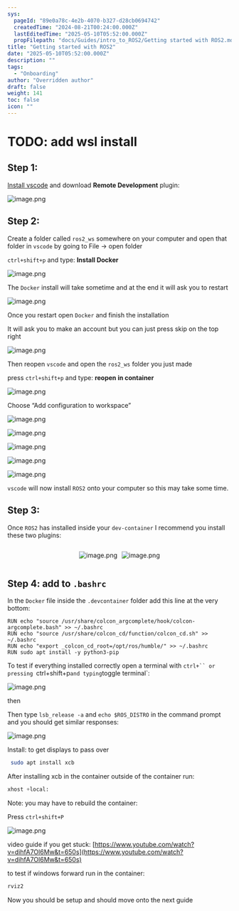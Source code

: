 ```yaml
---
sys:
  pageId: "89e0a78c-4e2b-4070-b327-d28cb0694742"
  createdTime: "2024-08-21T00:24:00.000Z"
  lastEditedTime: "2025-05-10T05:52:00.000Z"
  propFilepath: "docs/Guides/intro_to_ROS2/Getting started with ROS2.md"
title: "Getting started with ROS2"
date: "2025-05-10T05:52:00.000Z"
description: ""
tags:
  - "Onboarding"
author: "Overridden author"
draft: false
weight: 141
toc: false
icon: ""
---
```


# TODO: add wsl install

## Step 1:

[Install vscode](https://code.visualstudio.com/download) and download **Remote Development** plugin:

![image.png](https://prod-files-secure.s3.us-west-2.amazonaws.com/d518164a-d88e-44d1-a4ee-3adb3bd8bce0/efb52993-1881-4a40-b95e-6f020334f022/image.png?X-Amz-Algorithm=AWS4-HMAC-SHA256&X-Amz-Content-Sha256=UNSIGNED-PAYLOAD&X-Amz-Credential=ASIAZI2LB46675CLFIUW%2F20250523%2Fus-west-2%2Fs3%2Faws4_request&X-Amz-Date=20250523T170759Z&X-Amz-Expires=3600&X-Amz-Security-Token=IQoJb3JpZ2luX2VjEDgaCXVzLXdlc3QtMiJIMEYCIQCt7jiEM%2Bqp1KlgfkKHuqZZoAptVdJYeD6DFdvHZCQ9ZgIhAP4NF%2FtdgQY1qE3V6U%2Fsy6xI0gwZCKrQ9kPnKQHIP9QRKogECPH%2F%2F%2F%2F%2F%2F%2F%2F%2F%2FwEQABoMNjM3NDIzMTgzODA1IgwcQbGbPP9MPz6hH24q3APFNyosznNrfPwbqdfHN3WkaEhATGtQOVYeJCW71TQQ2Kh91ZVRgTCr%2Bmub01LpuiDyOwrEMvTEaIa07B3AWskcKVd6HwmbmXCzvS3A3hVk33uDIbPsjx9KaoU1tALAG%2FzllW6B%2B7DbTxRIHndEOghizT0MDQzwjtuakU3whOs%2FPi8SQy%2BvnRQCKf1YTStdxyNTj3gfvLUIiPyECoJ5mMmT5%2FyCe6j4EUd%2Bw9NL%2FLxga0dT2qJVwBEvSvRs5rCoIz7Eiod6HImdc9Figl7G4dURzf2ClXMI%2FkitlnVccltR7rizyp3CW29gsHJZfVohDsfU%2FLbhMhrUijJVb6APXe9emuEn0BYVusne02x4CzqddLCL%2BBvumS0NhLpgB9uaLuUGAnjFKQhomHje3NuGjEjcwxjEw4aax2032Z1VA0NGdgFOLrfv6LvNo90leVlnoWKeSl5zLynJalNDvMf9Qd4h%2FiYXzhnG5BJek9qyzkaQrvFUcpYy2TcB0HbpE%2F0%2Fm3zh8i2YQSRMaz9Btv3biMPNzCNu91YvRJfpcDYc95pQVg7M5Qzjcw1stEMlGodbCtvg9tTcE83Rw8gQmy87aB8oFshbXwP1cljd7%2F1M3ruFvqfI%2BarxGihgcG1%2B6zDFvsLBBjqkAaSKZ5kccyVaBbq9qnhSIm5tC124Air57Ce5Y%2FmNzYKShRoMsgvkEb6HItlpXe09VD15hLIAAQFm88G9lTB%2FogYIs74LUvTp5PYvrTsYHD5FLyL4yktl97ixZNbZq5OMk8WUGY0E9%2BZT9O54DoMSjV3r3z0mNg2ne%2BrHt3f2oyCo8NlKDQhWTObsbGYZV0RW3no%2BUlc1szAynLoWe0uIFQyLRqzq&X-Amz-Signature=a724f08e56d582f2d1a2b7a790823fe17b182d1895aae64c66156e2c66eb9d04&X-Amz-SignedHeaders=host&x-id=GetObject)

## Step 2:

Create a folder called `ros2_ws` somewhere on your computer and open that folder in `vscode` by going to File → open folder 

`ctrl+shift+p` and type: **Install Docker**

![image.png](https://prod-files-secure.s3.us-west-2.amazonaws.com/d518164a-d88e-44d1-a4ee-3adb3bd8bce0/2269dc0e-1cd5-47ff-bceb-c04ad9b2eab0/image.png?X-Amz-Algorithm=AWS4-HMAC-SHA256&X-Amz-Content-Sha256=UNSIGNED-PAYLOAD&X-Amz-Credential=ASIAZI2LB46675CLFIUW%2F20250523%2Fus-west-2%2Fs3%2Faws4_request&X-Amz-Date=20250523T170759Z&X-Amz-Expires=3600&X-Amz-Security-Token=IQoJb3JpZ2luX2VjEDgaCXVzLXdlc3QtMiJIMEYCIQCt7jiEM%2Bqp1KlgfkKHuqZZoAptVdJYeD6DFdvHZCQ9ZgIhAP4NF%2FtdgQY1qE3V6U%2Fsy6xI0gwZCKrQ9kPnKQHIP9QRKogECPH%2F%2F%2F%2F%2F%2F%2F%2F%2F%2FwEQABoMNjM3NDIzMTgzODA1IgwcQbGbPP9MPz6hH24q3APFNyosznNrfPwbqdfHN3WkaEhATGtQOVYeJCW71TQQ2Kh91ZVRgTCr%2Bmub01LpuiDyOwrEMvTEaIa07B3AWskcKVd6HwmbmXCzvS3A3hVk33uDIbPsjx9KaoU1tALAG%2FzllW6B%2B7DbTxRIHndEOghizT0MDQzwjtuakU3whOs%2FPi8SQy%2BvnRQCKf1YTStdxyNTj3gfvLUIiPyECoJ5mMmT5%2FyCe6j4EUd%2Bw9NL%2FLxga0dT2qJVwBEvSvRs5rCoIz7Eiod6HImdc9Figl7G4dURzf2ClXMI%2FkitlnVccltR7rizyp3CW29gsHJZfVohDsfU%2FLbhMhrUijJVb6APXe9emuEn0BYVusne02x4CzqddLCL%2BBvumS0NhLpgB9uaLuUGAnjFKQhomHje3NuGjEjcwxjEw4aax2032Z1VA0NGdgFOLrfv6LvNo90leVlnoWKeSl5zLynJalNDvMf9Qd4h%2FiYXzhnG5BJek9qyzkaQrvFUcpYy2TcB0HbpE%2F0%2Fm3zh8i2YQSRMaz9Btv3biMPNzCNu91YvRJfpcDYc95pQVg7M5Qzjcw1stEMlGodbCtvg9tTcE83Rw8gQmy87aB8oFshbXwP1cljd7%2F1M3ruFvqfI%2BarxGihgcG1%2B6zDFvsLBBjqkAaSKZ5kccyVaBbq9qnhSIm5tC124Air57Ce5Y%2FmNzYKShRoMsgvkEb6HItlpXe09VD15hLIAAQFm88G9lTB%2FogYIs74LUvTp5PYvrTsYHD5FLyL4yktl97ixZNbZq5OMk8WUGY0E9%2BZT9O54DoMSjV3r3z0mNg2ne%2BrHt3f2oyCo8NlKDQhWTObsbGYZV0RW3no%2BUlc1szAynLoWe0uIFQyLRqzq&X-Amz-Signature=9d665d8e82fb6872c7f0a20f069a6dadf67088ca09707fbc63ed66d6956fc27e&X-Amz-SignedHeaders=host&x-id=GetObject)

The `Docker` install will take sometime and at the end it will ask you to restart

![image.png](https://prod-files-secure.s3.us-west-2.amazonaws.com/d518164a-d88e-44d1-a4ee-3adb3bd8bce0/ed233f78-be33-4b1f-b89c-9c346c0e961e/image.png?X-Amz-Algorithm=AWS4-HMAC-SHA256&X-Amz-Content-Sha256=UNSIGNED-PAYLOAD&X-Amz-Credential=ASIAZI2LB46675CLFIUW%2F20250523%2Fus-west-2%2Fs3%2Faws4_request&X-Amz-Date=20250523T170759Z&X-Amz-Expires=3600&X-Amz-Security-Token=IQoJb3JpZ2luX2VjEDgaCXVzLXdlc3QtMiJIMEYCIQCt7jiEM%2Bqp1KlgfkKHuqZZoAptVdJYeD6DFdvHZCQ9ZgIhAP4NF%2FtdgQY1qE3V6U%2Fsy6xI0gwZCKrQ9kPnKQHIP9QRKogECPH%2F%2F%2F%2F%2F%2F%2F%2F%2F%2FwEQABoMNjM3NDIzMTgzODA1IgwcQbGbPP9MPz6hH24q3APFNyosznNrfPwbqdfHN3WkaEhATGtQOVYeJCW71TQQ2Kh91ZVRgTCr%2Bmub01LpuiDyOwrEMvTEaIa07B3AWskcKVd6HwmbmXCzvS3A3hVk33uDIbPsjx9KaoU1tALAG%2FzllW6B%2B7DbTxRIHndEOghizT0MDQzwjtuakU3whOs%2FPi8SQy%2BvnRQCKf1YTStdxyNTj3gfvLUIiPyECoJ5mMmT5%2FyCe6j4EUd%2Bw9NL%2FLxga0dT2qJVwBEvSvRs5rCoIz7Eiod6HImdc9Figl7G4dURzf2ClXMI%2FkitlnVccltR7rizyp3CW29gsHJZfVohDsfU%2FLbhMhrUijJVb6APXe9emuEn0BYVusne02x4CzqddLCL%2BBvumS0NhLpgB9uaLuUGAnjFKQhomHje3NuGjEjcwxjEw4aax2032Z1VA0NGdgFOLrfv6LvNo90leVlnoWKeSl5zLynJalNDvMf9Qd4h%2FiYXzhnG5BJek9qyzkaQrvFUcpYy2TcB0HbpE%2F0%2Fm3zh8i2YQSRMaz9Btv3biMPNzCNu91YvRJfpcDYc95pQVg7M5Qzjcw1stEMlGodbCtvg9tTcE83Rw8gQmy87aB8oFshbXwP1cljd7%2F1M3ruFvqfI%2BarxGihgcG1%2B6zDFvsLBBjqkAaSKZ5kccyVaBbq9qnhSIm5tC124Air57Ce5Y%2FmNzYKShRoMsgvkEb6HItlpXe09VD15hLIAAQFm88G9lTB%2FogYIs74LUvTp5PYvrTsYHD5FLyL4yktl97ixZNbZq5OMk8WUGY0E9%2BZT9O54DoMSjV3r3z0mNg2ne%2BrHt3f2oyCo8NlKDQhWTObsbGYZV0RW3no%2BUlc1szAynLoWe0uIFQyLRqzq&X-Amz-Signature=9f8d6d0b6ba734e2d52b6384a742ee0f58b951d5ef1d4449c5eb0bf95a20673d&X-Amz-SignedHeaders=host&x-id=GetObject)

Once you restart open `Docker` and finish the installation

It will ask you to make an account but you can just press skip on the top right

![image.png](https://prod-files-secure.s3.us-west-2.amazonaws.com/d518164a-d88e-44d1-a4ee-3adb3bd8bce0/21010ad9-1659-4fd9-9f59-9932a09b2a3d/image.png?X-Amz-Algorithm=AWS4-HMAC-SHA256&X-Amz-Content-Sha256=UNSIGNED-PAYLOAD&X-Amz-Credential=ASIAZI2LB46675CLFIUW%2F20250523%2Fus-west-2%2Fs3%2Faws4_request&X-Amz-Date=20250523T170800Z&X-Amz-Expires=3600&X-Amz-Security-Token=IQoJb3JpZ2luX2VjEDgaCXVzLXdlc3QtMiJIMEYCIQCt7jiEM%2Bqp1KlgfkKHuqZZoAptVdJYeD6DFdvHZCQ9ZgIhAP4NF%2FtdgQY1qE3V6U%2Fsy6xI0gwZCKrQ9kPnKQHIP9QRKogECPH%2F%2F%2F%2F%2F%2F%2F%2F%2F%2FwEQABoMNjM3NDIzMTgzODA1IgwcQbGbPP9MPz6hH24q3APFNyosznNrfPwbqdfHN3WkaEhATGtQOVYeJCW71TQQ2Kh91ZVRgTCr%2Bmub01LpuiDyOwrEMvTEaIa07B3AWskcKVd6HwmbmXCzvS3A3hVk33uDIbPsjx9KaoU1tALAG%2FzllW6B%2B7DbTxRIHndEOghizT0MDQzwjtuakU3whOs%2FPi8SQy%2BvnRQCKf1YTStdxyNTj3gfvLUIiPyECoJ5mMmT5%2FyCe6j4EUd%2Bw9NL%2FLxga0dT2qJVwBEvSvRs5rCoIz7Eiod6HImdc9Figl7G4dURzf2ClXMI%2FkitlnVccltR7rizyp3CW29gsHJZfVohDsfU%2FLbhMhrUijJVb6APXe9emuEn0BYVusne02x4CzqddLCL%2BBvumS0NhLpgB9uaLuUGAnjFKQhomHje3NuGjEjcwxjEw4aax2032Z1VA0NGdgFOLrfv6LvNo90leVlnoWKeSl5zLynJalNDvMf9Qd4h%2FiYXzhnG5BJek9qyzkaQrvFUcpYy2TcB0HbpE%2F0%2Fm3zh8i2YQSRMaz9Btv3biMPNzCNu91YvRJfpcDYc95pQVg7M5Qzjcw1stEMlGodbCtvg9tTcE83Rw8gQmy87aB8oFshbXwP1cljd7%2F1M3ruFvqfI%2BarxGihgcG1%2B6zDFvsLBBjqkAaSKZ5kccyVaBbq9qnhSIm5tC124Air57Ce5Y%2FmNzYKShRoMsgvkEb6HItlpXe09VD15hLIAAQFm88G9lTB%2FogYIs74LUvTp5PYvrTsYHD5FLyL4yktl97ixZNbZq5OMk8WUGY0E9%2BZT9O54DoMSjV3r3z0mNg2ne%2BrHt3f2oyCo8NlKDQhWTObsbGYZV0RW3no%2BUlc1szAynLoWe0uIFQyLRqzq&X-Amz-Signature=a8492005f9c92114d20dfe1da3e6c37d026b74e6c3fd661a4e205ddd8f628224&X-Amz-SignedHeaders=host&x-id=GetObject)

Then reopen `vscode` and open the `ros2_ws` folder you just made

press `ctrl+shift+p` and type: **reopen in container**

![image.png](https://prod-files-secure.s3.us-west-2.amazonaws.com/d518164a-d88e-44d1-a4ee-3adb3bd8bce0/4e93b8c2-41ad-488c-8095-c74205196118/image.png?X-Amz-Algorithm=AWS4-HMAC-SHA256&X-Amz-Content-Sha256=UNSIGNED-PAYLOAD&X-Amz-Credential=ASIAZI2LB46675CLFIUW%2F20250523%2Fus-west-2%2Fs3%2Faws4_request&X-Amz-Date=20250523T170759Z&X-Amz-Expires=3600&X-Amz-Security-Token=IQoJb3JpZ2luX2VjEDgaCXVzLXdlc3QtMiJIMEYCIQCt7jiEM%2Bqp1KlgfkKHuqZZoAptVdJYeD6DFdvHZCQ9ZgIhAP4NF%2FtdgQY1qE3V6U%2Fsy6xI0gwZCKrQ9kPnKQHIP9QRKogECPH%2F%2F%2F%2F%2F%2F%2F%2F%2F%2FwEQABoMNjM3NDIzMTgzODA1IgwcQbGbPP9MPz6hH24q3APFNyosznNrfPwbqdfHN3WkaEhATGtQOVYeJCW71TQQ2Kh91ZVRgTCr%2Bmub01LpuiDyOwrEMvTEaIa07B3AWskcKVd6HwmbmXCzvS3A3hVk33uDIbPsjx9KaoU1tALAG%2FzllW6B%2B7DbTxRIHndEOghizT0MDQzwjtuakU3whOs%2FPi8SQy%2BvnRQCKf1YTStdxyNTj3gfvLUIiPyECoJ5mMmT5%2FyCe6j4EUd%2Bw9NL%2FLxga0dT2qJVwBEvSvRs5rCoIz7Eiod6HImdc9Figl7G4dURzf2ClXMI%2FkitlnVccltR7rizyp3CW29gsHJZfVohDsfU%2FLbhMhrUijJVb6APXe9emuEn0BYVusne02x4CzqddLCL%2BBvumS0NhLpgB9uaLuUGAnjFKQhomHje3NuGjEjcwxjEw4aax2032Z1VA0NGdgFOLrfv6LvNo90leVlnoWKeSl5zLynJalNDvMf9Qd4h%2FiYXzhnG5BJek9qyzkaQrvFUcpYy2TcB0HbpE%2F0%2Fm3zh8i2YQSRMaz9Btv3biMPNzCNu91YvRJfpcDYc95pQVg7M5Qzjcw1stEMlGodbCtvg9tTcE83Rw8gQmy87aB8oFshbXwP1cljd7%2F1M3ruFvqfI%2BarxGihgcG1%2B6zDFvsLBBjqkAaSKZ5kccyVaBbq9qnhSIm5tC124Air57Ce5Y%2FmNzYKShRoMsgvkEb6HItlpXe09VD15hLIAAQFm88G9lTB%2FogYIs74LUvTp5PYvrTsYHD5FLyL4yktl97ixZNbZq5OMk8WUGY0E9%2BZT9O54DoMSjV3r3z0mNg2ne%2BrHt3f2oyCo8NlKDQhWTObsbGYZV0RW3no%2BUlc1szAynLoWe0uIFQyLRqzq&X-Amz-Signature=457b6d80362d74f6445af9c366278cd1edffe03d305876b498aeb9d1a3fb6d84&X-Amz-SignedHeaders=host&x-id=GetObject)

Choose “Add configuration to workspace”

![image.png](https://prod-files-secure.s3.us-west-2.amazonaws.com/d518164a-d88e-44d1-a4ee-3adb3bd8bce0/9560b282-5060-4989-ba37-97e7b2c22476/image.png?X-Amz-Algorithm=AWS4-HMAC-SHA256&X-Amz-Content-Sha256=UNSIGNED-PAYLOAD&X-Amz-Credential=ASIAZI2LB46675CLFIUW%2F20250523%2Fus-west-2%2Fs3%2Faws4_request&X-Amz-Date=20250523T170800Z&X-Amz-Expires=3600&X-Amz-Security-Token=IQoJb3JpZ2luX2VjEDgaCXVzLXdlc3QtMiJIMEYCIQCt7jiEM%2Bqp1KlgfkKHuqZZoAptVdJYeD6DFdvHZCQ9ZgIhAP4NF%2FtdgQY1qE3V6U%2Fsy6xI0gwZCKrQ9kPnKQHIP9QRKogECPH%2F%2F%2F%2F%2F%2F%2F%2F%2F%2FwEQABoMNjM3NDIzMTgzODA1IgwcQbGbPP9MPz6hH24q3APFNyosznNrfPwbqdfHN3WkaEhATGtQOVYeJCW71TQQ2Kh91ZVRgTCr%2Bmub01LpuiDyOwrEMvTEaIa07B3AWskcKVd6HwmbmXCzvS3A3hVk33uDIbPsjx9KaoU1tALAG%2FzllW6B%2B7DbTxRIHndEOghizT0MDQzwjtuakU3whOs%2FPi8SQy%2BvnRQCKf1YTStdxyNTj3gfvLUIiPyECoJ5mMmT5%2FyCe6j4EUd%2Bw9NL%2FLxga0dT2qJVwBEvSvRs5rCoIz7Eiod6HImdc9Figl7G4dURzf2ClXMI%2FkitlnVccltR7rizyp3CW29gsHJZfVohDsfU%2FLbhMhrUijJVb6APXe9emuEn0BYVusne02x4CzqddLCL%2BBvumS0NhLpgB9uaLuUGAnjFKQhomHje3NuGjEjcwxjEw4aax2032Z1VA0NGdgFOLrfv6LvNo90leVlnoWKeSl5zLynJalNDvMf9Qd4h%2FiYXzhnG5BJek9qyzkaQrvFUcpYy2TcB0HbpE%2F0%2Fm3zh8i2YQSRMaz9Btv3biMPNzCNu91YvRJfpcDYc95pQVg7M5Qzjcw1stEMlGodbCtvg9tTcE83Rw8gQmy87aB8oFshbXwP1cljd7%2F1M3ruFvqfI%2BarxGihgcG1%2B6zDFvsLBBjqkAaSKZ5kccyVaBbq9qnhSIm5tC124Air57Ce5Y%2FmNzYKShRoMsgvkEb6HItlpXe09VD15hLIAAQFm88G9lTB%2FogYIs74LUvTp5PYvrTsYHD5FLyL4yktl97ixZNbZq5OMk8WUGY0E9%2BZT9O54DoMSjV3r3z0mNg2ne%2BrHt3f2oyCo8NlKDQhWTObsbGYZV0RW3no%2BUlc1szAynLoWe0uIFQyLRqzq&X-Amz-Signature=23a11bf03fac63f51d63da49a3fab15798dc126614b7f2ac93921c5450c15838&X-Amz-SignedHeaders=host&x-id=GetObject)

![image.png](https://prod-files-secure.s3.us-west-2.amazonaws.com/d518164a-d88e-44d1-a4ee-3adb3bd8bce0/2ee63f81-886b-48e8-a553-dc6e5eac99e4/image.png?X-Amz-Algorithm=AWS4-HMAC-SHA256&X-Amz-Content-Sha256=UNSIGNED-PAYLOAD&X-Amz-Credential=ASIAZI2LB46675CLFIUW%2F20250523%2Fus-west-2%2Fs3%2Faws4_request&X-Amz-Date=20250523T170759Z&X-Amz-Expires=3600&X-Amz-Security-Token=IQoJb3JpZ2luX2VjEDgaCXVzLXdlc3QtMiJIMEYCIQCt7jiEM%2Bqp1KlgfkKHuqZZoAptVdJYeD6DFdvHZCQ9ZgIhAP4NF%2FtdgQY1qE3V6U%2Fsy6xI0gwZCKrQ9kPnKQHIP9QRKogECPH%2F%2F%2F%2F%2F%2F%2F%2F%2F%2FwEQABoMNjM3NDIzMTgzODA1IgwcQbGbPP9MPz6hH24q3APFNyosznNrfPwbqdfHN3WkaEhATGtQOVYeJCW71TQQ2Kh91ZVRgTCr%2Bmub01LpuiDyOwrEMvTEaIa07B3AWskcKVd6HwmbmXCzvS3A3hVk33uDIbPsjx9KaoU1tALAG%2FzllW6B%2B7DbTxRIHndEOghizT0MDQzwjtuakU3whOs%2FPi8SQy%2BvnRQCKf1YTStdxyNTj3gfvLUIiPyECoJ5mMmT5%2FyCe6j4EUd%2Bw9NL%2FLxga0dT2qJVwBEvSvRs5rCoIz7Eiod6HImdc9Figl7G4dURzf2ClXMI%2FkitlnVccltR7rizyp3CW29gsHJZfVohDsfU%2FLbhMhrUijJVb6APXe9emuEn0BYVusne02x4CzqddLCL%2BBvumS0NhLpgB9uaLuUGAnjFKQhomHje3NuGjEjcwxjEw4aax2032Z1VA0NGdgFOLrfv6LvNo90leVlnoWKeSl5zLynJalNDvMf9Qd4h%2FiYXzhnG5BJek9qyzkaQrvFUcpYy2TcB0HbpE%2F0%2Fm3zh8i2YQSRMaz9Btv3biMPNzCNu91YvRJfpcDYc95pQVg7M5Qzjcw1stEMlGodbCtvg9tTcE83Rw8gQmy87aB8oFshbXwP1cljd7%2F1M3ruFvqfI%2BarxGihgcG1%2B6zDFvsLBBjqkAaSKZ5kccyVaBbq9qnhSIm5tC124Air57Ce5Y%2FmNzYKShRoMsgvkEb6HItlpXe09VD15hLIAAQFm88G9lTB%2FogYIs74LUvTp5PYvrTsYHD5FLyL4yktl97ixZNbZq5OMk8WUGY0E9%2BZT9O54DoMSjV3r3z0mNg2ne%2BrHt3f2oyCo8NlKDQhWTObsbGYZV0RW3no%2BUlc1szAynLoWe0uIFQyLRqzq&X-Amz-Signature=a72bd657438bcd680e2d34d1b30b1b44dc550a3bfaba07f81f0b2ec1c0055a48&X-Amz-SignedHeaders=host&x-id=GetObject)

![image.png](https://prod-files-secure.s3.us-west-2.amazonaws.com/d518164a-d88e-44d1-a4ee-3adb3bd8bce0/ae1580b2-b048-407e-aed9-b584224a7a04/image.png?X-Amz-Algorithm=AWS4-HMAC-SHA256&X-Amz-Content-Sha256=UNSIGNED-PAYLOAD&X-Amz-Credential=ASIAZI2LB46675CLFIUW%2F20250523%2Fus-west-2%2Fs3%2Faws4_request&X-Amz-Date=20250523T170759Z&X-Amz-Expires=3600&X-Amz-Security-Token=IQoJb3JpZ2luX2VjEDgaCXVzLXdlc3QtMiJIMEYCIQCt7jiEM%2Bqp1KlgfkKHuqZZoAptVdJYeD6DFdvHZCQ9ZgIhAP4NF%2FtdgQY1qE3V6U%2Fsy6xI0gwZCKrQ9kPnKQHIP9QRKogECPH%2F%2F%2F%2F%2F%2F%2F%2F%2F%2FwEQABoMNjM3NDIzMTgzODA1IgwcQbGbPP9MPz6hH24q3APFNyosznNrfPwbqdfHN3WkaEhATGtQOVYeJCW71TQQ2Kh91ZVRgTCr%2Bmub01LpuiDyOwrEMvTEaIa07B3AWskcKVd6HwmbmXCzvS3A3hVk33uDIbPsjx9KaoU1tALAG%2FzllW6B%2B7DbTxRIHndEOghizT0MDQzwjtuakU3whOs%2FPi8SQy%2BvnRQCKf1YTStdxyNTj3gfvLUIiPyECoJ5mMmT5%2FyCe6j4EUd%2Bw9NL%2FLxga0dT2qJVwBEvSvRs5rCoIz7Eiod6HImdc9Figl7G4dURzf2ClXMI%2FkitlnVccltR7rizyp3CW29gsHJZfVohDsfU%2FLbhMhrUijJVb6APXe9emuEn0BYVusne02x4CzqddLCL%2BBvumS0NhLpgB9uaLuUGAnjFKQhomHje3NuGjEjcwxjEw4aax2032Z1VA0NGdgFOLrfv6LvNo90leVlnoWKeSl5zLynJalNDvMf9Qd4h%2FiYXzhnG5BJek9qyzkaQrvFUcpYy2TcB0HbpE%2F0%2Fm3zh8i2YQSRMaz9Btv3biMPNzCNu91YvRJfpcDYc95pQVg7M5Qzjcw1stEMlGodbCtvg9tTcE83Rw8gQmy87aB8oFshbXwP1cljd7%2F1M3ruFvqfI%2BarxGihgcG1%2B6zDFvsLBBjqkAaSKZ5kccyVaBbq9qnhSIm5tC124Air57Ce5Y%2FmNzYKShRoMsgvkEb6HItlpXe09VD15hLIAAQFm88G9lTB%2FogYIs74LUvTp5PYvrTsYHD5FLyL4yktl97ixZNbZq5OMk8WUGY0E9%2BZT9O54DoMSjV3r3z0mNg2ne%2BrHt3f2oyCo8NlKDQhWTObsbGYZV0RW3no%2BUlc1szAynLoWe0uIFQyLRqzq&X-Amz-Signature=04b76b3f607730ec709a8f8613851cba68be45556346e0e2688b2413497aede8&X-Amz-SignedHeaders=host&x-id=GetObject)

![image.png](https://prod-files-secure.s3.us-west-2.amazonaws.com/d518164a-d88e-44d1-a4ee-3adb3bd8bce0/53255b28-f75e-430f-b9e3-c0ac8577e42b/image.png?X-Amz-Algorithm=AWS4-HMAC-SHA256&X-Amz-Content-Sha256=UNSIGNED-PAYLOAD&X-Amz-Credential=ASIAZI2LB46675CLFIUW%2F20250523%2Fus-west-2%2Fs3%2Faws4_request&X-Amz-Date=20250523T170759Z&X-Amz-Expires=3600&X-Amz-Security-Token=IQoJb3JpZ2luX2VjEDgaCXVzLXdlc3QtMiJIMEYCIQCt7jiEM%2Bqp1KlgfkKHuqZZoAptVdJYeD6DFdvHZCQ9ZgIhAP4NF%2FtdgQY1qE3V6U%2Fsy6xI0gwZCKrQ9kPnKQHIP9QRKogECPH%2F%2F%2F%2F%2F%2F%2F%2F%2F%2FwEQABoMNjM3NDIzMTgzODA1IgwcQbGbPP9MPz6hH24q3APFNyosznNrfPwbqdfHN3WkaEhATGtQOVYeJCW71TQQ2Kh91ZVRgTCr%2Bmub01LpuiDyOwrEMvTEaIa07B3AWskcKVd6HwmbmXCzvS3A3hVk33uDIbPsjx9KaoU1tALAG%2FzllW6B%2B7DbTxRIHndEOghizT0MDQzwjtuakU3whOs%2FPi8SQy%2BvnRQCKf1YTStdxyNTj3gfvLUIiPyECoJ5mMmT5%2FyCe6j4EUd%2Bw9NL%2FLxga0dT2qJVwBEvSvRs5rCoIz7Eiod6HImdc9Figl7G4dURzf2ClXMI%2FkitlnVccltR7rizyp3CW29gsHJZfVohDsfU%2FLbhMhrUijJVb6APXe9emuEn0BYVusne02x4CzqddLCL%2BBvumS0NhLpgB9uaLuUGAnjFKQhomHje3NuGjEjcwxjEw4aax2032Z1VA0NGdgFOLrfv6LvNo90leVlnoWKeSl5zLynJalNDvMf9Qd4h%2FiYXzhnG5BJek9qyzkaQrvFUcpYy2TcB0HbpE%2F0%2Fm3zh8i2YQSRMaz9Btv3biMPNzCNu91YvRJfpcDYc95pQVg7M5Qzjcw1stEMlGodbCtvg9tTcE83Rw8gQmy87aB8oFshbXwP1cljd7%2F1M3ruFvqfI%2BarxGihgcG1%2B6zDFvsLBBjqkAaSKZ5kccyVaBbq9qnhSIm5tC124Air57Ce5Y%2FmNzYKShRoMsgvkEb6HItlpXe09VD15hLIAAQFm88G9lTB%2FogYIs74LUvTp5PYvrTsYHD5FLyL4yktl97ixZNbZq5OMk8WUGY0E9%2BZT9O54DoMSjV3r3z0mNg2ne%2BrHt3f2oyCo8NlKDQhWTObsbGYZV0RW3no%2BUlc1szAynLoWe0uIFQyLRqzq&X-Amz-Signature=289b1713c71e1dcd3330498980d12e818bf11f8218a2167442e2a2f9aa78d29b&X-Amz-SignedHeaders=host&x-id=GetObject)

![image.png](https://prod-files-secure.s3.us-west-2.amazonaws.com/d518164a-d88e-44d1-a4ee-3adb3bd8bce0/7c562767-5af9-4ffb-97d1-327bcdf4ee00/image.png?X-Amz-Algorithm=AWS4-HMAC-SHA256&X-Amz-Content-Sha256=UNSIGNED-PAYLOAD&X-Amz-Credential=ASIAZI2LB46675CLFIUW%2F20250523%2Fus-west-2%2Fs3%2Faws4_request&X-Amz-Date=20250523T170759Z&X-Amz-Expires=3600&X-Amz-Security-Token=IQoJb3JpZ2luX2VjEDgaCXVzLXdlc3QtMiJIMEYCIQCt7jiEM%2Bqp1KlgfkKHuqZZoAptVdJYeD6DFdvHZCQ9ZgIhAP4NF%2FtdgQY1qE3V6U%2Fsy6xI0gwZCKrQ9kPnKQHIP9QRKogECPH%2F%2F%2F%2F%2F%2F%2F%2F%2F%2FwEQABoMNjM3NDIzMTgzODA1IgwcQbGbPP9MPz6hH24q3APFNyosznNrfPwbqdfHN3WkaEhATGtQOVYeJCW71TQQ2Kh91ZVRgTCr%2Bmub01LpuiDyOwrEMvTEaIa07B3AWskcKVd6HwmbmXCzvS3A3hVk33uDIbPsjx9KaoU1tALAG%2FzllW6B%2B7DbTxRIHndEOghizT0MDQzwjtuakU3whOs%2FPi8SQy%2BvnRQCKf1YTStdxyNTj3gfvLUIiPyECoJ5mMmT5%2FyCe6j4EUd%2Bw9NL%2FLxga0dT2qJVwBEvSvRs5rCoIz7Eiod6HImdc9Figl7G4dURzf2ClXMI%2FkitlnVccltR7rizyp3CW29gsHJZfVohDsfU%2FLbhMhrUijJVb6APXe9emuEn0BYVusne02x4CzqddLCL%2BBvumS0NhLpgB9uaLuUGAnjFKQhomHje3NuGjEjcwxjEw4aax2032Z1VA0NGdgFOLrfv6LvNo90leVlnoWKeSl5zLynJalNDvMf9Qd4h%2FiYXzhnG5BJek9qyzkaQrvFUcpYy2TcB0HbpE%2F0%2Fm3zh8i2YQSRMaz9Btv3biMPNzCNu91YvRJfpcDYc95pQVg7M5Qzjcw1stEMlGodbCtvg9tTcE83Rw8gQmy87aB8oFshbXwP1cljd7%2F1M3ruFvqfI%2BarxGihgcG1%2B6zDFvsLBBjqkAaSKZ5kccyVaBbq9qnhSIm5tC124Air57Ce5Y%2FmNzYKShRoMsgvkEb6HItlpXe09VD15hLIAAQFm88G9lTB%2FogYIs74LUvTp5PYvrTsYHD5FLyL4yktl97ixZNbZq5OMk8WUGY0E9%2BZT9O54DoMSjV3r3z0mNg2ne%2BrHt3f2oyCo8NlKDQhWTObsbGYZV0RW3no%2BUlc1szAynLoWe0uIFQyLRqzq&X-Amz-Signature=7de2d332a5c08726d62466a16c268f3a552fb4c65f570302d706a3db1c18fdec&X-Amz-SignedHeaders=host&x-id=GetObject)

`vscode` will now install `ROS2` onto your computer so this may take some time.

## Step 3:

Once `ROS2` has installed inside your `dev-container` I recommend you install these two plugins:

<div style="display: flex;flex-direction: row; column-gap:10px; max-width: 630px;justify-content: center;">
<div>

![image.png](https://prod-files-secure.s3.us-west-2.amazonaws.com/d518164a-d88e-44d1-a4ee-3adb3bd8bce0/3fc3d550-5a54-4ba1-ba6b-faa01cdb7369/image.png?X-Amz-Algorithm=AWS4-HMAC-SHA256&X-Amz-Content-Sha256=UNSIGNED-PAYLOAD&X-Amz-Credential=ASIAZI2LB466ZZVM6WKX%2F20250523%2Fus-west-2%2Fs3%2Faws4_request&X-Amz-Date=20250523T170802Z&X-Amz-Expires=3600&X-Amz-Security-Token=IQoJb3JpZ2luX2VjEDgaCXVzLXdlc3QtMiJIMEYCIQDDc0ImVBqMC0DltafR%2Ft8CVlPRg1KOdvMq31iq4SAJ3QIhANWkh3%2F6sAf3aHGQuTpN8CsJUdk967R0pnhPIADV0ENcKogECPH%2F%2F%2F%2F%2F%2F%2F%2F%2F%2FwEQABoMNjM3NDIzMTgzODA1Igzi3vDA4msheV35qz0q3AOF0xrGXkwogtN%2Bt6b6PcHrY4B2Y4ppM53GvWaEEOyf8Pq9hfMVbgZPM6B%2FkPnpI7FP92GrI7KvB5yHQGcODYpee2I2QkpUTH7EhpeAJbhNc%2BfMD3vart%2BaXU2n4zHT8iiZP0F%2ByZQtZX7m7qGGIMAZg4N5GdjBxMloqiIc0uhNgSWhiHHxv6Ye5gzoC1Q4fesmlsGaBhVhzX1SJeABQj3xgVyJCgH%2F82X%2FaebQDwFggAzHoqxT2ouddskjn2Mf%2BqsnNuo7ZiCGAVbh3ukV8cabCSaDio7YQfJEsCF%2BSsT1jxbum%2BfnS%2B2vOLkORCcjti92HruiC0tmDffze5tpJe3Onlm1XxKNgUZ6jwzdNFuTSoWY7hfjeIrGNpLAJNBxahf9ZnM0N3Sr8Ec6SE9jUkVTDrXw7bGDtFG%2FJKIQHxP9mb6Gdp7es3By0JFWJpN7RLn0ohBh0ccrYIDZApqUEf%2BAr312MFnbMpItDH7Qr3YLZhkev7KozCYhjyPYJL3Eyb%2BaqqyV5498n2Koe2EpPWADuITn%2B6rgmYuvSspcNI24s6yplgdViKCC%2B0iSSs%2FUaRe9H5wI2yTBq7VUqRZZpC%2BgaKhNbtAYohczv2DLePpVcRlex3LTW3hxUT89jjC0vsLBBjqkAeDNi2snNrp3LqeEo%2FVvAAxFfHSTqMBmOgsl7fzHCD9LTHIZYFAHUfw0o3Ws0PqU4gI1kk2MZuUnaChzxn77GiPJAtYIeaC7VdiMMaxaePdbKOd7sksxmaR%2ByP3bRt9mZL1Bn5duDQctpCER534NcAR6Lc%2FcWt9VxefxJuPMTQHwo%2BDBtH%2B7AzefswC1j%2F0P%2BPdJDOePgLkOcyrPJjvQ7jxj27Fh&X-Amz-Signature=c92e297405b354b52feffcb4b2855301bcd07e261966407a6b238a6690dbd08d&X-Amz-SignedHeaders=host&x-id=GetObject)

</div>
<div>

![image.png](https://prod-files-secure.s3.us-west-2.amazonaws.com/d518164a-d88e-44d1-a4ee-3adb3bd8bce0/d994cc66-13c2-4093-a5a3-f84cf4601a82/image.png?X-Amz-Algorithm=AWS4-HMAC-SHA256&X-Amz-Content-Sha256=UNSIGNED-PAYLOAD&X-Amz-Credential=ASIAZI2LB466RNPZDMYR%2F20250523%2Fus-west-2%2Fs3%2Faws4_request&X-Amz-Date=20250523T170803Z&X-Amz-Expires=3600&X-Amz-Security-Token=IQoJb3JpZ2luX2VjEDgaCXVzLXdlc3QtMiJHMEUCIBUIzc4I4xv7aLDw7kaVA6hu04AKVhgqYOF0RFblUwsmAiEAhn5IF9P7tgwAkujl2WPC6o6A0lRqRTaQJHPuDOB5we4qiAQI8f%2F%2F%2F%2F%2F%2F%2F%2F%2F%2FARAAGgw2Mzc0MjMxODM4MDUiDGNy%2BXxCtH%2B4o5uNeyrcA5u3IggDexPTwRVHYnUfWBEYY7L0U9MsmP9KGYjGHZMES4R0GFwDrWTdNsyxBlgKZoMl%2F6BsFBytGHGQUUvJrMEa4sUHyIr20T5LFQrU94iqr38wbPv5YHhdUpyBU6c8ugiO%2BcABFoAs4EoE33LzjqBdjF9eeLg8%2F%2BirnERNyN4LLSt6mRM8I3nPQQ1QNHGEVMgnE1RATfYsDL5r7UAwrYY1nemXX0zKc2afBBdn4SHCIZlvF20rEofuniYqlXeQDaXYCaRlKm7BMAJZ%2BLhMZBtWEhi36MggjOup0rpy%2BhcaocmRrkW2PikrPy%2F6KQiOHnERB71GsKUfN3di%2B2d4Xlk5JcBklLgFTrnU4vAuwm%2FbO1IVaate68U2A8F9cAJTA2p2TTi%2BhyqjW0pAKEDQWt%2BbIftknOFOecFgFev8DxlKK55iaqXIMFxXEmrog5rtEBXRlMwkKe2koHregVRyXuZASXpYCyfGHdNdR0Tan8L%2BQGpySLhN5xKxdnKnzfwOzI%2FmBZ3rpAI4N3XfLW49AQSXgQygj2IUbmtKQ23sZveQ3FVoYTTcZCeBzf0rLqUC2GX1rCJnh%2F63U%2FYSYIfrEDbKb5CjR10iD%2BkI7E385dyQ0XryUB%2Bycen%2BfSaFMIi%2BwsEGOqUBmByAZ%2BpfY%2BxxShhNJ0oRbl2tz6li6BkoTGZa0khWI9fCUT4N8Slt9HBKr0gkcTAZITVCszhbjsk0ULGWH7by9M%2Fxq%2Fr3lXubkUVlhlub0%2FriSx30koodtZhzFjzMNg0PUXE9lFzEOFswqmcF1CPs5NH48fBkrtvd6DmW7NyuszSuwGiax3Abjz7Gfsg4m%2Bhy%2BRlHEA9Cr3JMUoS0MijKwYFVCexa&X-Amz-Signature=62dc68a88b93aa775ba9f7dfc403ffb3da2dea05dd57e98767f5fc5aa64298a5&X-Amz-SignedHeaders=host&x-id=GetObject)

</div>
</div>

## Step 4: add to `.bashrc`

In the `Docker` file inside the `.devcontainer` folder add this line at the very bottom: 

```docker
RUN echo "source /usr/share/colcon_argcomplete/hook/colcon-argcomplete.bash" >> ~/.bashrc
RUN echo "source /usr/share/colcon_cd/function/colcon_cd.sh" >> ~/.bashrc
RUN echo "export _colcon_cd_root=/opt/ros/humble/" >> ~/.bashrc
RUN sudo apt install -y python3-pip 
```

To test if everything installed correctly open a terminal with `ctrl+`` or pressing `ctrl+shift+p` and typing `toggle terminal`:

![image.png](https://prod-files-secure.s3.us-west-2.amazonaws.com/d518164a-d88e-44d1-a4ee-3adb3bd8bce0/6a4943d8-b04e-4c02-9a58-775f3384d1a5/image.png?X-Amz-Algorithm=AWS4-HMAC-SHA256&X-Amz-Content-Sha256=UNSIGNED-PAYLOAD&X-Amz-Credential=ASIAZI2LB46675CLFIUW%2F20250523%2Fus-west-2%2Fs3%2Faws4_request&X-Amz-Date=20250523T170759Z&X-Amz-Expires=3600&X-Amz-Security-Token=IQoJb3JpZ2luX2VjEDgaCXVzLXdlc3QtMiJIMEYCIQCt7jiEM%2Bqp1KlgfkKHuqZZoAptVdJYeD6DFdvHZCQ9ZgIhAP4NF%2FtdgQY1qE3V6U%2Fsy6xI0gwZCKrQ9kPnKQHIP9QRKogECPH%2F%2F%2F%2F%2F%2F%2F%2F%2F%2FwEQABoMNjM3NDIzMTgzODA1IgwcQbGbPP9MPz6hH24q3APFNyosznNrfPwbqdfHN3WkaEhATGtQOVYeJCW71TQQ2Kh91ZVRgTCr%2Bmub01LpuiDyOwrEMvTEaIa07B3AWskcKVd6HwmbmXCzvS3A3hVk33uDIbPsjx9KaoU1tALAG%2FzllW6B%2B7DbTxRIHndEOghizT0MDQzwjtuakU3whOs%2FPi8SQy%2BvnRQCKf1YTStdxyNTj3gfvLUIiPyECoJ5mMmT5%2FyCe6j4EUd%2Bw9NL%2FLxga0dT2qJVwBEvSvRs5rCoIz7Eiod6HImdc9Figl7G4dURzf2ClXMI%2FkitlnVccltR7rizyp3CW29gsHJZfVohDsfU%2FLbhMhrUijJVb6APXe9emuEn0BYVusne02x4CzqddLCL%2BBvumS0NhLpgB9uaLuUGAnjFKQhomHje3NuGjEjcwxjEw4aax2032Z1VA0NGdgFOLrfv6LvNo90leVlnoWKeSl5zLynJalNDvMf9Qd4h%2FiYXzhnG5BJek9qyzkaQrvFUcpYy2TcB0HbpE%2F0%2Fm3zh8i2YQSRMaz9Btv3biMPNzCNu91YvRJfpcDYc95pQVg7M5Qzjcw1stEMlGodbCtvg9tTcE83Rw8gQmy87aB8oFshbXwP1cljd7%2F1M3ruFvqfI%2BarxGihgcG1%2B6zDFvsLBBjqkAaSKZ5kccyVaBbq9qnhSIm5tC124Air57Ce5Y%2FmNzYKShRoMsgvkEb6HItlpXe09VD15hLIAAQFm88G9lTB%2FogYIs74LUvTp5PYvrTsYHD5FLyL4yktl97ixZNbZq5OMk8WUGY0E9%2BZT9O54DoMSjV3r3z0mNg2ne%2BrHt3f2oyCo8NlKDQhWTObsbGYZV0RW3no%2BUlc1szAynLoWe0uIFQyLRqzq&X-Amz-Signature=d770514ec50537319f0db779cf2f3c5d28503553ba47b5e8798f00fb256e9a09&X-Amz-SignedHeaders=host&x-id=GetObject)

then 

Then type `lsb_release -a` and `echo $ROS_DISTRO` in the command prompt and you should get similar responses:

![image.png](https://prod-files-secure.s3.us-west-2.amazonaws.com/d518164a-d88e-44d1-a4ee-3adb3bd8bce0/3e635dec-a805-4e85-8b9e-d000e5b71a4e/image.png?X-Amz-Algorithm=AWS4-HMAC-SHA256&X-Amz-Content-Sha256=UNSIGNED-PAYLOAD&X-Amz-Credential=ASIAZI2LB46675CLFIUW%2F20250523%2Fus-west-2%2Fs3%2Faws4_request&X-Amz-Date=20250523T170759Z&X-Amz-Expires=3600&X-Amz-Security-Token=IQoJb3JpZ2luX2VjEDgaCXVzLXdlc3QtMiJIMEYCIQCt7jiEM%2Bqp1KlgfkKHuqZZoAptVdJYeD6DFdvHZCQ9ZgIhAP4NF%2FtdgQY1qE3V6U%2Fsy6xI0gwZCKrQ9kPnKQHIP9QRKogECPH%2F%2F%2F%2F%2F%2F%2F%2F%2F%2FwEQABoMNjM3NDIzMTgzODA1IgwcQbGbPP9MPz6hH24q3APFNyosznNrfPwbqdfHN3WkaEhATGtQOVYeJCW71TQQ2Kh91ZVRgTCr%2Bmub01LpuiDyOwrEMvTEaIa07B3AWskcKVd6HwmbmXCzvS3A3hVk33uDIbPsjx9KaoU1tALAG%2FzllW6B%2B7DbTxRIHndEOghizT0MDQzwjtuakU3whOs%2FPi8SQy%2BvnRQCKf1YTStdxyNTj3gfvLUIiPyECoJ5mMmT5%2FyCe6j4EUd%2Bw9NL%2FLxga0dT2qJVwBEvSvRs5rCoIz7Eiod6HImdc9Figl7G4dURzf2ClXMI%2FkitlnVccltR7rizyp3CW29gsHJZfVohDsfU%2FLbhMhrUijJVb6APXe9emuEn0BYVusne02x4CzqddLCL%2BBvumS0NhLpgB9uaLuUGAnjFKQhomHje3NuGjEjcwxjEw4aax2032Z1VA0NGdgFOLrfv6LvNo90leVlnoWKeSl5zLynJalNDvMf9Qd4h%2FiYXzhnG5BJek9qyzkaQrvFUcpYy2TcB0HbpE%2F0%2Fm3zh8i2YQSRMaz9Btv3biMPNzCNu91YvRJfpcDYc95pQVg7M5Qzjcw1stEMlGodbCtvg9tTcE83Rw8gQmy87aB8oFshbXwP1cljd7%2F1M3ruFvqfI%2BarxGihgcG1%2B6zDFvsLBBjqkAaSKZ5kccyVaBbq9qnhSIm5tC124Air57Ce5Y%2FmNzYKShRoMsgvkEb6HItlpXe09VD15hLIAAQFm88G9lTB%2FogYIs74LUvTp5PYvrTsYHD5FLyL4yktl97ixZNbZq5OMk8WUGY0E9%2BZT9O54DoMSjV3r3z0mNg2ne%2BrHt3f2oyCo8NlKDQhWTObsbGYZV0RW3no%2BUlc1szAynLoWe0uIFQyLRqzq&X-Amz-Signature=0be46040564c3bf557ccaec0a8f968b68f09788e75cd1327933b0df678c53704&X-Amz-SignedHeaders=host&x-id=GetObject)

Install:  to get displays to pass over

```bash
 sudo apt install xcb
```

After installing xcb in the container outside of the container run:

```python
xhost +local:
```

Note: you may have to rebuild the container:

Press `ctrl+shift+P`

![image.png](https://prod-files-secure.s3.us-west-2.amazonaws.com/d518164a-d88e-44d1-a4ee-3adb3bd8bce0/6c2be660-2618-4c38-9c26-53554f7a0b7b/image.png?X-Amz-Algorithm=AWS4-HMAC-SHA256&X-Amz-Content-Sha256=UNSIGNED-PAYLOAD&X-Amz-Credential=ASIAZI2LB46675CLFIUW%2F20250523%2Fus-west-2%2Fs3%2Faws4_request&X-Amz-Date=20250523T170800Z&X-Amz-Expires=3600&X-Amz-Security-Token=IQoJb3JpZ2luX2VjEDgaCXVzLXdlc3QtMiJIMEYCIQCt7jiEM%2Bqp1KlgfkKHuqZZoAptVdJYeD6DFdvHZCQ9ZgIhAP4NF%2FtdgQY1qE3V6U%2Fsy6xI0gwZCKrQ9kPnKQHIP9QRKogECPH%2F%2F%2F%2F%2F%2F%2F%2F%2F%2FwEQABoMNjM3NDIzMTgzODA1IgwcQbGbPP9MPz6hH24q3APFNyosznNrfPwbqdfHN3WkaEhATGtQOVYeJCW71TQQ2Kh91ZVRgTCr%2Bmub01LpuiDyOwrEMvTEaIa07B3AWskcKVd6HwmbmXCzvS3A3hVk33uDIbPsjx9KaoU1tALAG%2FzllW6B%2B7DbTxRIHndEOghizT0MDQzwjtuakU3whOs%2FPi8SQy%2BvnRQCKf1YTStdxyNTj3gfvLUIiPyECoJ5mMmT5%2FyCe6j4EUd%2Bw9NL%2FLxga0dT2qJVwBEvSvRs5rCoIz7Eiod6HImdc9Figl7G4dURzf2ClXMI%2FkitlnVccltR7rizyp3CW29gsHJZfVohDsfU%2FLbhMhrUijJVb6APXe9emuEn0BYVusne02x4CzqddLCL%2BBvumS0NhLpgB9uaLuUGAnjFKQhomHje3NuGjEjcwxjEw4aax2032Z1VA0NGdgFOLrfv6LvNo90leVlnoWKeSl5zLynJalNDvMf9Qd4h%2FiYXzhnG5BJek9qyzkaQrvFUcpYy2TcB0HbpE%2F0%2Fm3zh8i2YQSRMaz9Btv3biMPNzCNu91YvRJfpcDYc95pQVg7M5Qzjcw1stEMlGodbCtvg9tTcE83Rw8gQmy87aB8oFshbXwP1cljd7%2F1M3ruFvqfI%2BarxGihgcG1%2B6zDFvsLBBjqkAaSKZ5kccyVaBbq9qnhSIm5tC124Air57Ce5Y%2FmNzYKShRoMsgvkEb6HItlpXe09VD15hLIAAQFm88G9lTB%2FogYIs74LUvTp5PYvrTsYHD5FLyL4yktl97ixZNbZq5OMk8WUGY0E9%2BZT9O54DoMSjV3r3z0mNg2ne%2BrHt3f2oyCo8NlKDQhWTObsbGYZV0RW3no%2BUlc1szAynLoWe0uIFQyLRqzq&X-Amz-Signature=e91a109b0809da2c7ef193552c6beaac03a7f40834d129bd2e3f621c436609db&X-Amz-SignedHeaders=host&x-id=GetObject)

video guide if you get stuck: [https://www.youtube.com/watch?v=dihfA7Ol6Mw&t=650s](https://www.youtube.com/watch?v=dihfA7Ol6Mw&t=650s)

to test if windows forward run in the container:

```bash
rviz2
```

Now you should be setup and should move onto the next guide 

